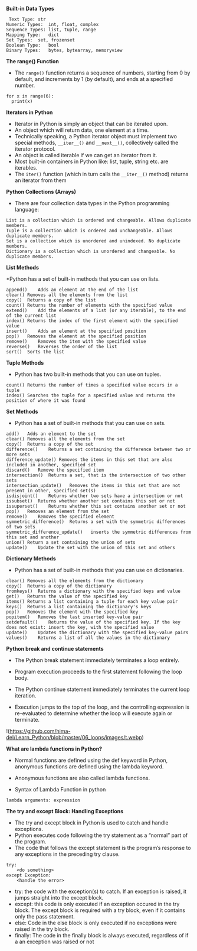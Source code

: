 **Built-in Data Types**

```
 Text Type:	str
Numeric Types:	int, float, complex
Sequence Types:	list, tuple, range
Mapping Type:	dict
Set Types:	set, frozenset
Boolean Type:	bool
Binary Types:	bytes, bytearray, memoryview
```


**The range() Function**

* The `range()` function returns a sequence of numbers, starting from 0 by default, and increments by 1 (by default), and ends at a specified number.

```
for x in range(6):
  print(x)
```  

**Iterators in Python**

* Iterator in Python is simply an object that can be iterated upon. 
* An object which will return data, one element at a time.
* Technically speaking, a Python iterator object must implement two special methods, `__iter__()` and `__next__()`, collectively called the iterator protocol.
* An object is called iterable if we can get an iterator from it. 
* Most built-in containers in Python like: list, tuple, string etc. are iterables.
* The `iter()` function (which in turn calls the `__iter__()` method) returns an iterator from them
  

**Python Collections (Arrays)**

* There are four collection data types in the Python programming language:
```
List is a collection which is ordered and changeable. Allows duplicate members.
Tuple is a collection which is ordered and unchangeable. Allows duplicate members.
Set is a collection which is unordered and unindexed. No duplicate members.
Dictionary is a collection which is unordered and changeable. No duplicate members.
```


**List Methods**

*Python has a set of built-in methods that you can use on lists.
```
append()	Adds an element at the end of the list
clear()	Removes all the elements from the list
copy()	Returns a copy of the list
count()	Returns the number of elements with the specified value
extend()	Add the elements of a list (or any iterable), to the end of the current list
index()	Returns the index of the first element with the specified value
insert()	Adds an element at the specified position
pop()	Removes the element at the specified position
remove()	Removes the item with the specified value
reverse()	Reverses the order of the list
sort()	Sorts the list
```

**Tuple Methods**

* Python has two built-in methods that you can use on tuples.

```
count()	Returns the number of times a specified value occurs in a tuple
index()	Searches the tuple for a specified value and returns the position of where it was found
```

**Set Methods**

* Python has a set of built-in methods that you can use on sets.

```
add()	Adds an element to the set
clear()	Removes all the elements from the set
copy()	Returns a copy of the set
difference()	Returns a set containing the difference between two or more sets
difference_update()	Removes the items in this set that are also included in another, specified set
discard()	Remove the specified item
intersection()	Returns a set, that is the intersection of two other sets
intersection_update()	Removes the items in this set that are not present in other, specified set(s)
isdisjoint()	Returns whether two sets have a intersection or not
issubset()	Returns whether another set contains this set or not
issuperset()	Returns whether this set contains another set or not
pop()	Removes an element from the set
remove()	Removes the specified element
symmetric_difference()	Returns a set with the symmetric differences of two sets
symmetric_difference_update()	inserts the symmetric differences from this set and another
union()	Return a set containing the union of sets
update()	Update the set with the union of this set and others
```

**Dictionary Methods**

* Python has a set of built-in methods that you can use on dictionaries.

```
clear()	Removes all the elements from the dictionary
copy()	Returns a copy of the dictionary
fromkeys()	Returns a dictionary with the specified keys and value
get()	Returns the value of the specified key
items()	Returns a list containing a tuple for each key value pair
keys()	Returns a list containing the dictionary's keys
pop()	Removes the element with the specified key
popitem()	Removes the last inserted key-value pair
setdefault()	Returns the value of the specified key. If the key does not exist: insert the key, with the specified value
update()	Updates the dictionary with the specified key-value pairs
values()	Returns a list of all the values in the dictionary
```

**Python break and continue statements**

* The Python break statement immediately terminates a loop entirely. 
* Program execution proceeds to the first statement following the loop body.

* The Python continue statement immediately terminates the current loop iteration.
* Execution jumps to the top of the loop, and the controlling expression is re-evaluated to determine whether the loop will execute again or terminate.

!(https://github.com/hima-del/Learn_Python/blob/master/06_loops/images/t.webp)


**What are lambda functions in Python?**

* Normal functions are defined using the def keyword in Python, anonymous functions are defined using the lambda keyword.
* Anonymous functions are also called lambda functions.

* Syntax of Lambda Function in python

```
lambda arguments: expression
```

**The try and except Block: Handling Exceptions**

* The try and except block in Python is used to catch and handle exceptions.
* Python executes code following the try statement as a “normal” part of the program.
* The code that follows the except statement is the program’s response to any exceptions in the preceding try clause.


```
try:
    <do something>
except Exception:
    <handle the error>
 ```
 
* try: the code with the exception(s) to catch. If an exception is raised, it jumps straight into the except block.
* except: this code is only executed if an exception occured in the try block. The except block is required with a try block, even if it contains only the pass statement.
* else: Code in the else block is only executed if no exceptions were raised in the try block.
* finally: The code in the finally block is always executed, regardless of if a an exception was raised or not
    
